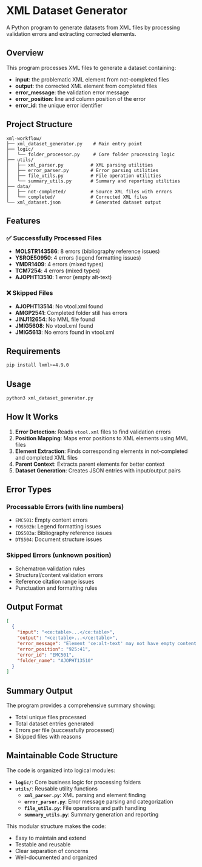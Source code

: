 # XML Dataset Generator

A Python program to generate datasets from XML files by processing validation errors and extracting corrected elements.

## Overview

This program processes XML files to generate a dataset containing:
- **input**: the problematic XML element from not-completed files
- **output**: the corrected XML element from completed files  
- **error_message**: the validation error message
- **error_position**: line and column position of the error
- **error_id**: the unique error identifier

## Project Structure

```
xml-workflow/
├── xml_dataset_generator.py    # Main entry point
├── logic/
│   └── folder_processor.py     # Core folder processing logic
├── utils/
│   ├── xml_parser.py          # XML parsing utilities
│   ├── error_parser.py        # Error parsing utilities
│   ├── file_utils.py          # File operation utilities
│   └── summary_utils.py       # Summary and reporting utilities
├── data/
│   ├── not-completed/         # Source XML files with errors
│   └── completed/             # Corrected XML files
└── xml_dataset.json           # Generated dataset output
```

## Features

### ✅ Successfully Processed Files
- **MOLSTR143586**: 8 errors (bibliography reference issues)
- **YSROE50950**: 4 errors (legend formatting issues)
- **YMDR1409**: 4 errors (mixed types)
- **TCM7254**: 4 errors (mixed types)
- **AJOPHT13510**: 1 error (empty alt-text)

### ❌ Skipped Files
- **AJOPHT13514**: No vtool.xml found
- **AMGP2541**: Completed folder still has errors
- **JINJ112654**: No MML file found
- **JMIG5608**: No vtool.xml found
- **JMIG5613**: No errors found in vtool.xml

## Requirements

```bash
pip install lxml>=4.9.0
```

## Usage

```bash
python3 xml_dataset_generator.py
```

## How It Works

1. **Error Detection**: Reads `vtool.xml` files to find validation errors
2. **Position Mapping**: Maps error positions to XML elements using MML files
3. **Element Extraction**: Finds corresponding elements in not-completed and completed XML files
4. **Parent Context**: Extracts parent elements for better context
5. **Dataset Generation**: Creates JSON entries with input/output pairs

## Error Types

### Processable Errors (with line numbers)
- `EMC501`: Empty content errors
- `FOS502b`: Legend formatting issues
- `IDS503a`: Bibliography reference issues
- `DTS504`: Document structure issues

### Skipped Errors (unknown position)
- Schematron validation rules
- Structural/content validation errors
- Reference citation range issues
- Punctuation and formatting rules

## Output Format

```json
[
  {
    "input": "<ce:table>...</ce:table>",
    "output": "<ce:table>...</ce:table>",
    "error_message": "Element 'ce:alt-text' may not have empty content.",
    "error_position": "925:41",
    "error_id": "EMC501",
    "folder_name": "AJOPHT13510"
  }
]
```

## Summary Output

The program provides a comprehensive summary showing:
- Total unique files processed
- Total dataset entries generated
- Errors per file (successfully processed)
- Skipped files with reasons

## Maintainable Code Structure

The code is organized into logical modules:

- **`logic/`**: Core business logic for processing folders
- **`utils/`**: Reusable utility functions
  - **`xml_parser.py`**: XML parsing and element finding
  - **`error_parser.py`**: Error message parsing and categorization
  - **`file_utils.py`**: File operations and path handling
  - **`summary_utils.py`**: Summary generation and reporting

This modular structure makes the code:
- Easy to maintain and extend
- Testable and reusable
- Clear separation of concerns
- Well-documented and organized
